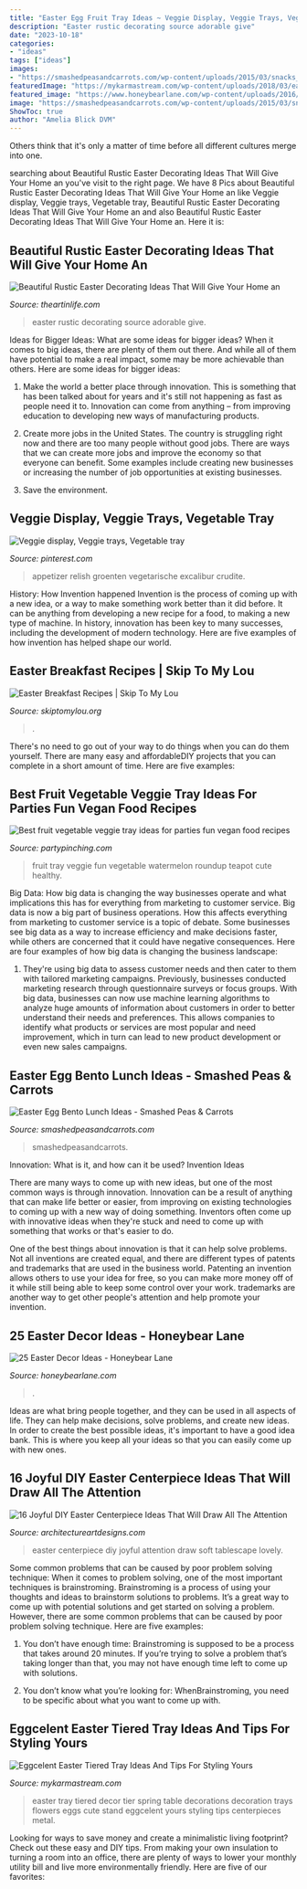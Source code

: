 ```yaml
---
title: "Easter Egg Fruit Tray Ideas ~ Veggie Display, Veggie Trays, Vegetable Tray"
description: "Easter rustic decorating source adorable give"
date: "2023-10-18"
categories:
- "ideas"
tags: ["ideas"]
images:
- "https://smashedpeasandcarrots.com/wp-content/uploads/2015/03/snacks_inside_eggs.jpg"
featuredImage: "https://mykarmastream.com/wp-content/uploads/2018/03/easter-tiered-tray-.jpg"
featured_image: "https://www.honeybearlane.com/wp-content/uploads/2016/03/easter20-683x1024.jpg"
image: "https://smashedpeasandcarrots.com/wp-content/uploads/2015/03/snacks_inside_eggs.jpg"
ShowToc: true
author: "Amelia Blick DVM"
---
```



Others think that it's only a matter of time before all different cultures merge into one.

	

		
searching about Beautiful Rustic Easter Decorating Ideas That Will Give Your Home an you've visit to the right page. We have 8 Pics about Beautiful Rustic Easter Decorating Ideas That Will Give Your Home an like Veggie display, Veggie trays, Vegetable tray, Beautiful Rustic Easter Decorating Ideas That Will Give Your Home an and also Beautiful Rustic Easter Decorating Ideas That Will Give Your Home an. Here it is:
		
    
## Beautiful Rustic Easter Decorating Ideas That Will Give Your Home An

<img loading=lazy src="http://theartinlife.com/wp-content/uploads/2018/03/Rustic-Easter-Decorating-11-The-ART-In-LIFE-1.jpg" onerror="this.onerror=null;this.src='https://tse4.mm.bing.net/th?id=OIP.7CIBo20rv_GE8XNtdIk2YgHaJ4&amp;pid=15.1';" alt="Beautiful Rustic Easter Decorating Ideas That Will Give Your Home an">

_Source: theartinlife.com_

>easter rustic decorating source adorable give. 

	

Ideas for Bigger Ideas: What are some ideas for bigger ideas?
When it comes to big ideas, there are plenty of them out there. And while all of them have potential to make a real impact, some may be more achievable than others. Here are some ideas for bigger ideas:
1. Make the world a better place through innovation. This is something that has been talked about for years and it's still not happening as fast as people need it to. Innovation can come from anything – from improving education to developing new ways of manufacturing products.

2. Create more jobs in the United States. The country is struggling right now and there are too many people without good jobs. There are ways that we can create more jobs and improve the economy so that everyone can benefit. Some examples include creating new businesses or increasing the number of job opportunities at existing businesses.

3. Save the environment.

    
## Veggie Display, Veggie Trays, Vegetable Tray

<img loading=lazy src="https://i.pinimg.com/736x/30/fc/a3/30fca37a29e62172d532603a9465df4a--relish-tray-ideas-veggie-display-easter-fruit-display.jpg" onerror="this.onerror=null;this.src='https://tse2.mm.bing.net/th?id=OIP.9Vl8O5-q9gClohli0YkZ3wHaJ3&amp;pid=15.1';" alt="Veggie display, Veggie trays, Vegetable tray">

_Source: pinterest.com_

>appetizer relish groenten vegetarische excalibur crudite. 

	

History: How Invention happened
Invention is the process of coming up with a new idea, or a way to make something work better than it did before. It can be anything from developing a new recipe for a food, to making a new type of machine. In history, innovation has been key to many successes, including the development of modern technology. Here are five examples of how invention has helped shape our world.

    
## Easter Breakfast Recipes | Skip To My Lou

<img loading=lazy src="https://www.skiptomylou.org/wp-content/uploads/2015/04/Bunny-Pancake-Tutorial-.jpg" onerror="this.onerror=null;this.src='https://tse1.mm.bing.net/th?id=OIP.vdLjCAmi7mAQPRgyk6ivwAHaFj&amp;pid=15.1';" alt="Easter Breakfast Recipes | Skip To My Lou">

_Source: skiptomylou.org_

>. 

	

There's no need to go out of your way to do things when you can do them yourself. There are many easy and affordableDIY projects that you can complete in a short amount of time. Here are five examples: 

    
## Best Fruit Vegetable Veggie Tray Ideas For Parties Fun Vegan Food Recipes

<img loading=lazy src="https://partypinching.com/wp-content/uploads/2018/06/83e6fc3df073af9f38d4eefb55849b81.jpg" onerror="this.onerror=null;this.src='https://tse2.mm.bing.net/th?id=OIP.I-oNborSbM0VTWSXrT9SyQDgEs&amp;pid=15.1';" alt="Best fruit vegetable veggie tray ideas for parties fun vegan food recipes">

_Source: partypinching.com_

>fruit tray veggie fun vegetable watermelon roundup teapot cute healthy. 

	

Big Data: How big data is changing the way businesses operate and what implications this has for everything from marketing to customer service.
Big data is now a big part of business operations. How this affects everything from marketing to customer service is a topic of debate. Some businesses see big data as a way to increase efficiency and make decisions faster, while others are concerned that it could have negative consequences. Here are four examples of how big data is changing the business landscape:
1) They're using big data to assess customer needs and then cater to them with tailored marketing campaigns. Previously, businesses conducted marketing research through questionnaire surveys or focus groups. With big data, businesses can now use machine learning algorithms to analyze huge amounts of information about customers in order to better understand their needs and preferences. This allows companies to identify what products or services are most popular and need improvement, which in turn can lead to new product development or even new sales campaigns.

    
## Easter Egg Bento Lunch Ideas - Smashed Peas &amp; Carrots

<img loading=lazy src="https://smashedpeasandcarrots.com/wp-content/uploads/2015/03/snacks_inside_eggs.jpg" onerror="this.onerror=null;this.src='https://tse3.mm.bing.net/th?id=OIP.k-zMks6dUtzsb7K5ZZ5kuQHaLH&amp;pid=15.1';" alt="Easter Egg Bento Lunch Ideas - Smashed Peas &amp; Carrots">

_Source: smashedpeasandcarrots.com_

>smashedpeasandcarrots. 

	

Innovation: What is it, and how can it be used?
Invention Ideas

There are many ways to come up with new ideas, but one of the most common ways is through innovation. Innovation can be a result of anything that can make life better or easier, from improving on existing technologies to coming up with a new way of doing something. Inventors often come up with innovative ideas when they're stuck and need to come up with something that works or that's easier to do.

One of the best things about innovation is that it can help solve problems. Not all inventions are created equal, and there are different types of patents and trademarks that are used in the business world. Patenting an invention allows others to use your idea for free, so you can make more money off of it while still being able to keep some control over your work. trademarks are another way to get other people's attention and help promote your invention.

    
## 25 Easter Decor Ideas - Honeybear Lane

<img loading=lazy src="https://www.honeybearlane.com/wp-content/uploads/2016/03/easter20-683x1024.jpg" onerror="this.onerror=null;this.src='https://tse2.mm.bing.net/th?id=OIP.9Ol8j-q8OmQlRxw2oZau2AHaLG&amp;pid=15.1';" alt="25 Easter Decor Ideas - Honeybear Lane">

_Source: honeybearlane.com_

>. 

	

Ideas are what bring people together, and they can be used in all aspects of life. They can help make decisions, solve problems, and create new ideas. In order to create the best possible ideas, it's important to have a good idea bank. This is where you keep all your ideas so that you can easily come up with new ones.

    
## 16 Joyful DIY Easter Centerpiece Ideas That Will Draw All The Attention

<img loading=lazy src="https://www.architectureartdesigns.com/wp-content/uploads/2020/03/16-Joyful-DIY-Easter-Centerpiece-Ideas-That-Will-Draw-All-The-Attention-15.jpg" onerror="this.onerror=null;this.src='https://tse3.mm.bing.net/th?id=OIP.bINoJwb90TMDLODCGIg0zAHaLE&amp;pid=15.1';" alt="16 Joyful DIY Easter Centerpiece Ideas That Will Draw All The Attention">

_Source: architectureartdesigns.com_

>easter centerpiece diy joyful attention draw soft tablescape lovely. 

	

Some common problems that can be caused by poor problem solving technique:
When it comes to problem solving, one of the most important techniques is brainstroming. Brainstroming is a process of using your thoughts and ideas to brainstorm solutions to problems. It’s a great way to come up with potential solutions and get started on solving a problem. However, there are some common problems that can be caused by poor problem solving technique. Here are five examples:
1) You don’t have enough time: Brainstroming is supposed to be a process that takes around 20 minutes. If you’re trying to solve a problem that’s taking longer than that, you may not have enough time left to come up with solutions.

2) You don’t know what you’re looking for: WhenBrainstroming, you need to be specific about what you want to come up with.

    
## Eggcelent Easter Tiered Tray Ideas And Tips For Styling Yours

<img loading=lazy src="https://mykarmastream.com/wp-content/uploads/2018/03/easter-tiered-tray-.jpg" onerror="this.onerror=null;this.src='https://tse1.mm.bing.net/th?id=OIP.-Spo6DmesGeMJ8uXnGUHXgHaJ4&amp;pid=15.1';" alt="Eggcelent Easter Tiered Tray Ideas And Tips For Styling Yours">

_Source: mykarmastream.com_

>easter tray tiered decor tier spring table decorations decoration trays flowers eggs cute stand eggcelent yours styling tips centerpieces metal. 

	

Looking for ways to save money and create a minimalistic living footprint? Check out these easy and DIY tips. From making your own insulation to turning a room into an office, there are plenty of ways to lower your monthly utility bill and live more environmentally friendly. Here are five of our favorites: 

